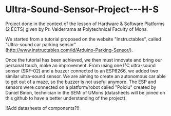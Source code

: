 # Ultra-Sound-Sensor-Project---H-S
Project done in the context of the lesson of Hardware &amp; Software Platforms (2 ECTS) given by Pr. Valderrama at Polytechnical Faculty of Mons.

We started from a tutorial proposed on the website "Instructables", called "Ultra-sound car parking sensor" (http://www.instructables.com/id/Arduino-Parking-Sensor/).

Once the tutorial has been achieved, we then must innovate and bring our personal touch, make an improvement. From using one I²C ultra-sound sensor (SRF-02) and a buzzer connected to an ESP8266, we added two similar ultra-sound sensor. We are aiming to create an autonomous car able to get out of a maze, so the buzzer is not useful anymore. The ESP and sensors were connected on a platform/robot called "Pololu" created by Daniel Binon, technician in the SEMi of UMons (datasheets will be joined on this github to have a better understanding of the project).

!!Add datasheets of components?!!
